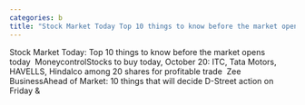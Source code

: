 ```yaml
---
categories: b
title: "Stock Market Today Top 10 things to know before the market opens today  Moneycontrol"
---
```

Stock Market Today: Top 10 things to know before the market opens today&nbsp;&nbsp;MoneycontrolStocks to buy today, October 20: ITC, Tata Motors, HAVELLS, Hindalco among 20 shares for profitable trade&nbsp;&nbsp;Zee BusinessAhead of Market: 10 things that will decide D-Street action on Friday&nbsp;&